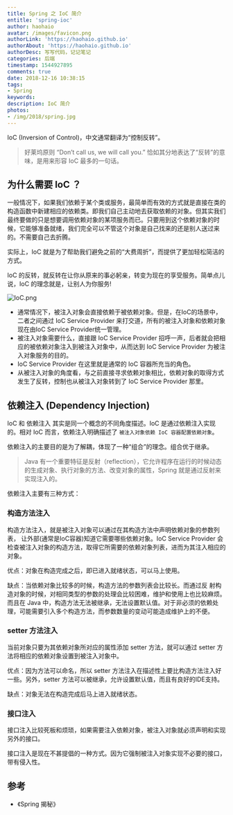 ```yaml
---
title: Spring 之 IoC 简介
entitle: 'spring-ioc'
author: haohaio
avatar: /images/favicon.png
authorLink: 'https://haohaio.github.io'
authorAbout: 'https://haohaio.github.io'
authorDesc: 写写代码，记记笔记
categories: 后端
timestamp: 1544927895
comments: true
date: 2018-12-16 10:38:15
tags:
- Spring
keywords:
description: IoC 简介
photos:
- /img/2018/spring.jpg
---
```


IoC (Inversion of Control)，中文通常翻译为“控制反转”。

> 好莱坞原则 “Don’t call us, we will call you.” 恰如其分地表达了“反转”的意味，是用来形容 IoC 最多的一句话。

## 为什么需要 IoC ？

一般情况下，如果我们依赖于某个类或服务，最简单而有效的方式就是直接在类的构造函数中新建相应的依赖类。即我们自己主动地去获取依赖的对象。但其实我们最终要做的只是想要调用依赖对象的某项服务而已。只要用到这个依赖对象的时候，它能够准备就绪，我们完全可以不管这个对象是自己找来的还是别人送过来的。不需要自己去折腾。

实际上，IoC 就是为了帮助我们避免之前的“大费周折”，而提供了更加轻松简洁的方式。

IoC 的反转，就反转在让你从原来的事必躬亲，转变为现在的享受服务。简单点儿说，IoC 的理念就是，让别人为你服务!

![IoC.png](https://upload-images.jianshu.io/upload_images/1692994-49668210bfb3649f.png?imageMogr2/auto-orient/strip%7CimageView2/2/w/1240)

- 通常情况下，被注入对象会直接依赖于被依赖对象。但是，在IoC的场景中，二者之间通过 IoC Service Provider 来打交道，所有的被注入对象和依赖对象现在由IoC Service Provider统一管理。
- 被注入对象需要什么，直接跟 IoC Service Provider 招呼一声，后者就会把相应的被依赖对象注入到被注入对象中，从而达到 IoC Service Provider 为被注入对象服务的目的。
- IoC Service Provider 在这里就是通常的 IoC 容器所充当的角色。
- 从被注入对象的角度看，与之前直接寻求依赖对象相比，依赖对象的取得方式发生了反转，控制也从被注入对象转到了 IoC Service Provider 那里。

## 依赖注入 (Dependency Injection)

IoC 和 依赖注入 其实是同一个概念的不同角度描述。IoC 是通过依赖注入实现的。相对 IoC 而言，依赖注入明确描述了 `被注入对象依赖 IoC 容器配置依赖对象`。

依赖注入的主要目的是为了解耦，体现了一种“组合”的理念。组合优于继承。

> Java 有一个重要特征是反射（reflection），它允许程序在运行的时候动态的生成对象、执行对象的方法、改变对象的属性，Spring 就是通过反射来实现注入的。

依赖注入主要有三种方式：

### 构造方法注入

构造方法注入，就是被注入对象可以通过在其构造方法中声明依赖对象的参数列表， 让外部(通常是IoC容器)知道它需要哪些依赖对象。IoC Service Provider 会检查被注入对象的构造方法，取得它所需要的依赖对象列表，进而为其注入相应的对象。

优点：对象在构造完成之后，即已进入就绪状态，可以马上使用。

缺点：当依赖对象比较多的时候，构造方法的参数列表会比较长。而通过反 射构造对象的时候，对相同类型的参数的处理会比较困难，维护和使用上也比较麻烦。而且在 Java 中，构造方法无法被继承，无法设置默认值。对于非必须的依赖处理，可能需要引入多个构造方法，而参数数量的变动可能造成维护上的不便。

### setter 方法注入

当前对象只要为其依赖对象所对应的属性添加 setter 方法，就可以通过 setter 方法将相应的依赖对象设置到被注入对象中。

优点：因为方法可以命名，所以 setter 方法注入在描述性上要比构造方法注入好一些。另外，setter 方法可以被继承，允许设置默认值，而且有良好的IDE支持。

缺点：对象无法在构造完成后马上进入就绪状态。

### 接口注入

接口注入比较死板和烦琐，如果需要注入依赖对象，被注入对象就必须声明和实现另外的接口。

接口注入是现在不甚提倡的一种方式。因为它强制被注入对象实现不必要的接口，带有侵入性。

## 参考

- 《Spring 揭秘》